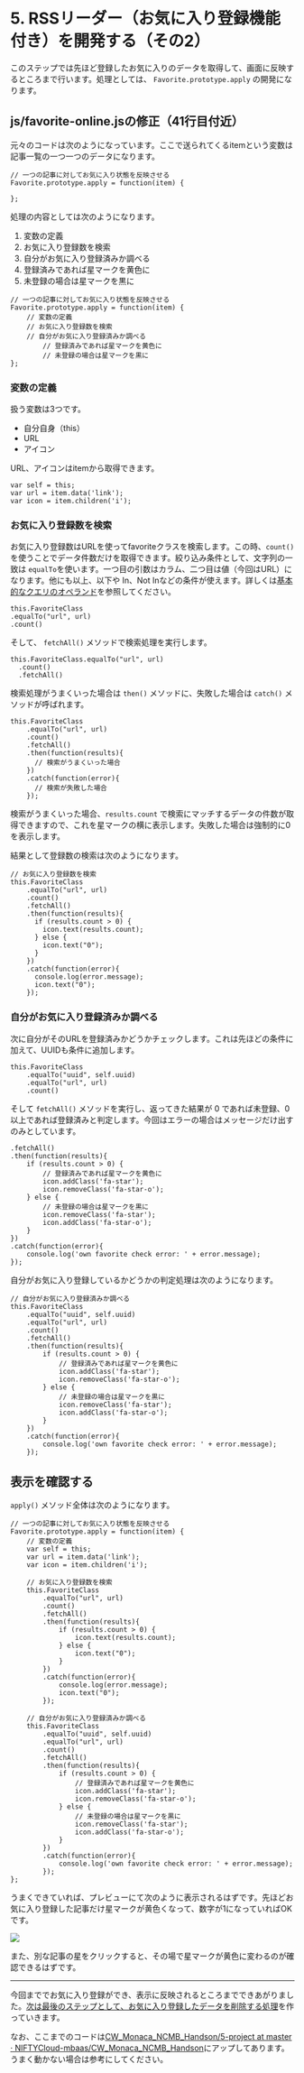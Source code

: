 # 5. RSSリーダー（お気に入り登録機能付き）を開発する（その2）

このステップでは先ほど登録したお気に入りのデータを取得して、画面に反映するところまで行います。処理としては、 `Favorite.prototype.apply` の開発になります。

## js/favorite-online.jsの修正（41行目付近）

元々のコードは次のようになっています。ここで送られてくるitemという変数は記事一覧の一つ一つのデータになります。

```
// 一つの記事に対してお気に入り状態を反映させる
Favorite.prototype.apply = function(item) {
    
};
```

処理の内容としては次のようになります。

1. 変数の定義
1. お気に入り登録数を検索
1. 自分がお気に入り登録済みか調べる
  1. 登録済みであれば星マークを黄色に
  1. 未登録の場合は星マークを黒に

```
// 一つの記事に対してお気に入り状態を反映させる
Favorite.prototype.apply = function(item) {
    // 変数の定義
    // お気に入り登録数を検索
    // 自分がお気に入り登録済みか調べる
        // 登録済みであれば星マークを黄色に
        // 未登録の場合は星マークを黒に
};
```

### 変数の定義

扱う変数は3つです。

- 自分自身（this）
- URL
- アイコン

URL、アイコンはitemから取得できます。

```
var self = this;
var url = item.data('link');
var icon = item.children('i');
```

### お気に入り登録数を検索

お気に入り登録数はURLを使ってfavoriteクラスを検索します。この時、`count()`を使うことでデータ件数だけを取得できます。絞り込み条件として、文字列の一致は `equalTo`を使います。一つ目の引数はカラム、二つ目は値（今回はURL）になります。他にも以上、以下や In、Not Inなどの条件が使えます。詳しくは[基本的なクエリのオペランド](http://mb.cloud.nifty.com/doc/current/datastore/basic_usage_monaca.html#基本的なクエリのオペランド)を参照してください。

```
this.FavoriteClass
.equalTo("url", url)
.count()
```

そして、 `fetchAll()` メソッドで検索処理を実行します。

```
this.FavoriteClass.equalTo("url", url)
  .count()
  .fetchAll()
```

検索処理がうまくいった場合は `then()` メソッドに、失敗した場合は `catch()` メソッドが呼ばれます。

```
this.FavoriteClass
    .equalTo("url", url)
    .count()
    .fetchAll()
    .then(function(results){
      // 検索がうまくいった場合
    })
    .catch(function(error){
      // 検索が失敗した場合
    });
```

検索がうまくいった場合、`results.count` で検索にマッチするデータの件数が取得できますので、これを星マークの横に表示します。失敗した場合は強制的に0を表示します。

結果として登録数の検索は次のようになります。

```
// お気に入り登録数を検索
this.FavoriteClass
    .equalTo("url", url)
    .count()
    .fetchAll()
    .then(function(results){
      if (results.count > 0) {
        icon.text(results.count);
      } else {
        icon.text("0");
      }
    })
    .catch(function(error){
      console.log(error.message);
      icon.text("0");
    });
```

### 自分がお気に入り登録済みか調べる

次に自分がそのURLを登録済みかどうかチェックします。これは先ほどの条件に加えて、UUIDも条件に追加します。

```
this.FavoriteClass
    .equalTo("uuid", self.uuid)
    .equalTo("url", url)
    .count()
```

そして `fetchAll()` メソッドを実行し、返ってきた結果が 0 であれば未登録、0以上であれば登録済みと判定します。今回はエラーの場合はメッセージだけ出すのみとしています。

```
.fetchAll()
.then(function(results){
    if (results.count > 0) {
        // 登録済みであれば星マークを黄色に
        icon.addClass('fa-star');
        icon.removeClass('fa-star-o');
    } else {
        // 未登録の場合は星マークを黒に
        icon.removeClass('fa-star');
        icon.addClass('fa-star-o');
    }
})
.catch(function(error){
    console.log('own favorite check error: ' + error.message);
});
```

自分がお気に入り登録しているかどうかの判定処理は次のようになります。

```
// 自分がお気に入り登録済みか調べる
this.FavoriteClass
    .equalTo("uuid", self.uuid)
    .equalTo("url", url)
    .count()
    .fetchAll()
    .then(function(results){
        if (results.count > 0) {
            // 登録済みであれば星マークを黄色に
            icon.addClass('fa-star');
            icon.removeClass('fa-star-o');
        } else {
            // 未登録の場合は星マークを黒に
            icon.removeClass('fa-star');
            icon.addClass('fa-star-o');
        }
    })
    .catch(function(error){
        console.log('own favorite check error: ' + error.message);
    });
```

## 表示を確認する

`apply()` メソッド全体は次のようになります。

```
// 一つの記事に対してお気に入り状態を反映させる
Favorite.prototype.apply = function(item) {
    // 変数の定義
    var self = this;
    var url = item.data('link');
    var icon = item.children('i');
    
    // お気に入り登録数を検索
    this.FavoriteClass
        .equalTo("url", url)
        .count()
        .fetchAll()
        .then(function(results){
            if (results.count > 0) {
                icon.text(results.count);
            } else {
                icon.text("0");
            }
        })
        .catch(function(error){
            console.log(error.message);
            icon.text("0");
        });

    // 自分がお気に入り登録済みか調べる
    this.FavoriteClass
        .equalTo("uuid", self.uuid)
        .equalTo("url", url)
        .count()
        .fetchAll()
        .then(function(results){
            if (results.count > 0) {
                // 登録済みであれば星マークを黄色に
                icon.addClass('fa-star');
                icon.removeClass('fa-star-o');
            } else {
                // 未登録の場合は星マークを黒に
                icon.removeClass('fa-star');
                icon.addClass('fa-star-o');
            }
        })
        .catch(function(error){
            console.log('own favorite check error: ' + error.message);
        });
};
```

うまくできていれば、プレビューにて次のように表示されるはずです。先ほどお気に入り登録した記事だけ星マークが黄色くなって、数字が1になっていればOKです。

![](images/5/5-1.png)

また、別な記事の星をクリックすると、その場で星マークが黄色に変わるのが確認できるはずです。

----

今回まででお気に入り登録ができ、表示に反映されるところまでできあがりました。[次は最後のステップとして、お気に入り登録したデータを削除する処理](./6.md)を作っていきます。

なお、ここまでのコードは[CW_Monaca_NCMB_Handson/5-project at master · NIFTYCloud-mbaas/CW_Monaca_NCMB_Handson](https://github.com/NIFTYCloud-mbaas/CW_Monaca_NCMB_Handson/tree/master/5-project)にアップしてあります。うまく動かない場合は参考にしてください。
